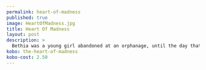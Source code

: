```yaml
---
permalink: heart-of-madness
published: true
image: HeartOfMadness.jpg
title: Heart Of Madness
layout: post
description: >
  Bethia was a young girl abandoned at an orphanage, until the day that Markus of Eli, the dragon slayer from the war, strode into her life, from there, she changed both the worlds, and became the hero of Fae and Human alike.
kobo: the-heart-of-madness
kobo-cost: 2.50
---
```

